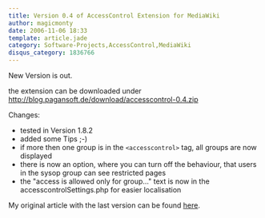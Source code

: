 ```yaml
---
title: Version 0.4 of AccessControl Extension for MediaWiki
author: magicmonty
date: 2006-11-06 18:33
template: article.jade
category: Software-Projects,AccessControl,MediaWiki
disqus_category: 1836766
---
```


New Version is out.

the extension can be downloaded under http://blog.pagansoft.de/download/accesscontrol-0.4.zip

<span class="more"></span>

Changes:

* tested in Version 1.8.2
* added some Tips ;-)
* if more then one group is in the `<accesscontrol>` tag, all groups are now displayed
* there is now an option, where you can turn off the behaviour, that users in the sysop group can see restricted pages
* the "access is allowed only for group…" text is now in the accesscontrolSettings.php for easier localisation

My original article with the last version can be found [here](http://blog.pagansoft.de/articles/seitenbasierte-gruppen-zugriffskontrolle-fuer-mediawiki).